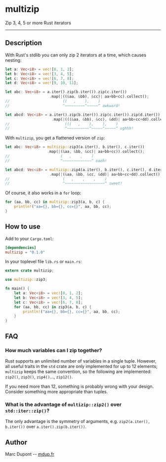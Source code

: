 # multizip
Zip 3, 4, 5 or more Rust iterators

----

## Description

With Rust's stdlib you can only zip 2 iterators at a time, which causes nesting:
```rust
let a: Vec<i8> = vec![0, 1, 2];
let b: Vec<i8> = vec![3, 4, 5];
let c: Vec<i8> = vec![6, 7, 8];
let d: Vec<i8> = vec![9, 10, 11];

let abc: Vec<i8> = a.iter().zip(b.iter()).zip(c.iter())
                    .map(|((&aa, &bb), &cc)| aa+bb+cc).collect();
//                        ((   ,    ),    )
//                        ^~~~~~~~~~^~~~~~^ awkward!

let abcd: Vec<i8> = a.iter().zip(b.iter()).zip(c.iter()).zip(d.iter())
                     .map(|(((&aa, &bb), &cc), &dd)| aa+bb+cc+dd).collect();
//                         (((   ,    ),    ),    )
//                         ^~~~~~~~~~~^~~~~~^~~~~~^ ughhh!
```

With `multizip`, you get a flattened version of `zip`:
```rust
let abc: Vec<i8> = multizip::zip3(a.iter(), b.iter(), c.iter())
                   .map(|(&aa, &bb, &cc)| aa+bb+cc)).collect();
//                       (   ,    ,    )
//                       ^~~~~~~~~~~~~~^ oooh!

let abcd: Vec<i8> = multizip::zip4(a.iter(), b.iter(), c.iter(), d.iter())
                    .map(|(&aa, &bb, &cc, &dd)| aa+bb+cc+dd).collect();
//                        (   ,    ,    ,    )
//                        ^~~~~~~~~~~~~~~~~~~^ sweet!
```

Of course, it also works in a `for` loop:
```rust
for (aa, bb, cc) in multizip::zip3(a, b, c) {
    println!("aa={}, bb={}, cc={}", aa, bb, cc);
}
```

## How to use
Add to your `Cargo.toml`:
```TOML
[dependencies]
multizip = "0.1.0"
```

In your toplevel file `lib.rs` or `main.rs`:
```rust
extern crate multizip;

use multizip::zip3;

fn main() {
    let a: Vec<i8> = vec![0, 1, 2];
    let b: Vec<i8> = vec![3, 4, 5];
    let c: Vec<i8> = vec![6, 7, 8];
    for (aa, bb, cc) in zip3(a, b, c) {
        println!("aa={}, bb={}, cc={}", aa, bb, cc);
    }
}
```

## FAQ
### How much variables can I zip together?
Rust supports an unlimited number of variables in a single tuple. However, all
useful traits in the `std` crate are only implemented for up to 12 elements;
`multizip` keeps the same convention, so the following are implemented:
`zip2()`, `zip3()`, `zip4()`..., `zip12()`.

If you need more than 12, something is probably wrong with your design. Consider
something more appropriate than tuples.

### What is the advantage of `multizip::zip2()` over `std::iter::zip()`?
The only advantage is the symmetry of arguments, e.g. `zip2(a.iter(),
b.iter())` over `a.iter().zip(b.iter())`.

## Author
Marc Dupont -- [mdup.fr](http://mdup.fr)

